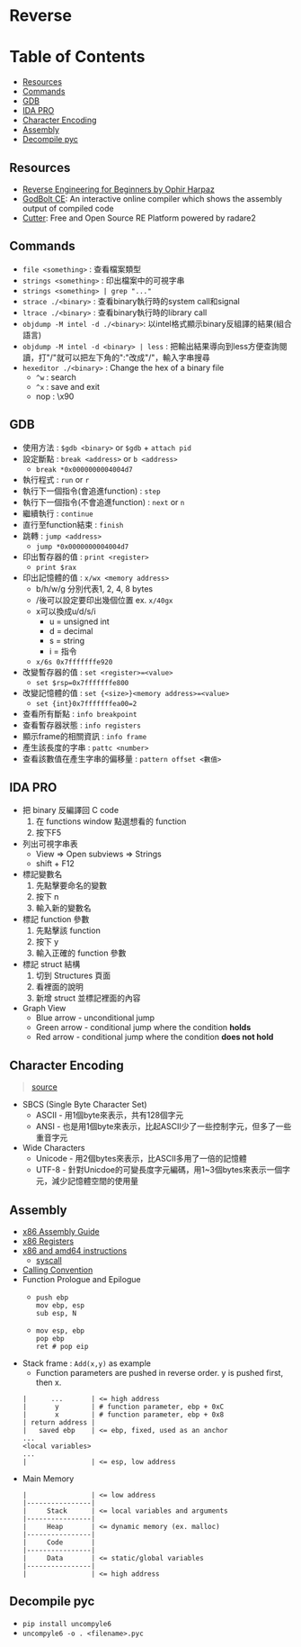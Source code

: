 # Reverse

# Table of Contents
* [Resources](#Resources)
* [Commands](#Commands)
* [GDB](#GDB)
* [IDA PRO](#IDA-PRO)
* [Character Encoding](#Character-Encoding)
* [Assembly](#Assembly)
* [Decompile pyc](#Decompile-pyc)

## Resources
* [Reverse Engineering for Beginners by Ophir Harpaz](https://www.begin.re/)
* [GodBolt CE](https://godbolt.org/): An interactive online compiler which shows the assembly output of compiled code
* [Cutter](https://cutter.re/): Free and Open Source RE Platform powered by radare2

## Commands
* `file <something>` : 查看檔案類型
* `strings <something>` : 印出檔案中的可視字串
* `strings <something> | grep "..."`
* `strace ./<binary>` : 查看binary執行時的system call和signal
* `ltrace ./<binary>` : 查看binary執行時的library call
* `objdump -M intel -d ./<binary>`: 以intel格式顯示binary反組譯的結果(組合語言)
* `objdump -M intel -d <binary> | less` : 把輸出結果導向到less方便查詢閱讀，打"/"就可以把左下角的":"改成"/"，輸入字串搜尋
* `hexeditor ./<binary>` : Change the hex of a binary file
  * `^w` : search
  * `^x` : save and exit
  * nop : \x90

## GDB
* 使用方法 : `$gdb <binary>` or `$gdb` + `attach pid`
* 設定斷點 : `break <address>` or `b <address>`
  * `break *0x0000000004004d7`
* 執行程式 : `run` or `r`
* 執行下一個指令(會追進function) : `step`
* 執行下一個指令(不會追進function) : `next` or `n`
* 繼續執行 : `continue`
* 直行至function結束 : `finish`
* 跳轉 : `jump <address>`
  * `jump *0x0000000004004d7`
* 印出暫存器的值 : `print <register>`
  * `print $rax`
* 印出記憶體的值 : `x/wx <memory address>`
  * b/h/w/g 分別代表1, 2, 4, 8 bytes
  * /後可以設定要印出幾個位置 ex. `x/40gx`
  * x可以換成u/d/s/i
    * u = unsigned int
    * d = decimal
    * s = string
    * i = 指令
  * `x/6s 0x7fffffffe920`
* 改變暫存器的值 : `set <register>=<value>`
  * `set $rsp=0x7fffffffe800`
* 改變記憶體的值 : `set {<size>}<memory address>=<value>`
  * `set {int}0x7fffffffea00=2`
* 查看所有斷點 : `info breakpoint`
* 查看暫存器狀態 : `info registers`
* 顯示frame的相關資訊 : `info frame`
* 產生該長度的字串 : `pattc <number>`
* 查看該數值在產生字串的偏移量 : `pattern offset <數值>`

## IDA PRO
* 把 binary 反編譯回 C code
  1. 在 functions window 點選想看的 function
  2. 按下F5
* 列出可視字串表
  * View => Open subviews => Strings
  * shift + F12
* 標記變數名
  1. 先點擊要命名的變數
  2. 按下 n
  3. 輸入新的變數名
* 標記 function 參數
  1. 先點擊該 function
  2. 按下 y
  3. 輸入正確的 function 參數
* 標記 struct 結構
  1. 切到 Structures 頁面
  2. 看裡面的說明
  3. 新增 struct 並標記裡面的內容
* Graph View
  * Blue arrow - unconditional jump
  * Green arrow - conditional jump where the condition **holds**
  * Red arrow - conditional jump where the condition **does not hold**

## Character Encoding
> [source](http://sean1223.blogspot.com/2013/06/asciiansiunicodeutf-8.html)
* SBCS (Single Byte Character Set)
  * ASCII - 用1個byte來表示，共有128個字元
  * ANSI - 也是用1個byte來表示，比起ASCII少了一些控制字元，但多了一些重音字元
* Wide Characters
  * Unicode - 用2個bytes來表示，比ASCII多用了一倍的記憶體
  * UTF-8 - 針對Unicdoe的可變長度字元編碼，用1~3個bytes來表示一個字元，減少記憶體空間的使用量

## Assembly
* [x86 Assembly Guide](http://www.cs.virginia.edu/~evans/cs216/guides/x86.html)
* [x86 Registers](https://wiki.skullsecurity.org/index.php?title=Registers)
* [x86 and amd64 instructions](https://www.felixcloutier.com/x86/)
  * [syscall](http://blog.rchapman.org/posts/Linux_System_Call_Table_for_x86_64/)
* [Calling Convention](https://medium.com/@ktecv2000/%E7%B7%A9%E8%A1%9D%E5%8D%80%E6%BA%A2%E4%BD%8D%E6%94%BB%E6%93%8A%E4%B9%8B%E4%B8%80-buffer-overflow-83516aa80240)
* Function Prologue and Epilogue
  * ```assembly
    push ebp
    mov ebp, esp
    sub esp, N
    ```
  * ```assembly
    mov esp, ebp
    pop ebp
    ret # pop eip
    ```
* Stack frame : `Add(x,y)` as example
  * Function parameters are pushed in reverse order. y is pushed first, then x.
  ```
  |      ...       | <= high address
  |       y        | # function parameter, ebp + 0xC
  |       x        | # function parameter, ebp + 0x8
  | return address | 
  |   saved ebp    | <= ebp, fixed, used as an anchor
  ...
  <local variables>
  ...
  |                | <= esp, low address
  ```
* Main Memory
  ```
  |                | <= low address
  |----------------|
  |     Stack      | <= local variables and arguments
  |----------------|
  |     Heap       | <= dynamic memory (ex. malloc)
  |----------------|
  |     Code       | 
  |----------------|
  |     Data       | <= static/global variables
  |----------------| 
  |                | <= high address
  ```
## Decompile pyc
* `pip install uncompyle6`
* `uncompyle6 -o . <filename>.pyc`